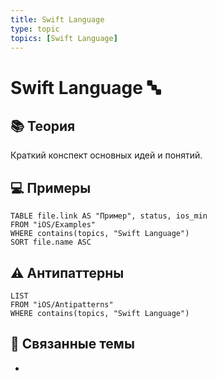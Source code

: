 ```yaml
---
title: Swift Language
type: topic
topics: [Swift Language]
---
```


# Swift Language 🔤

## 📚 Теория
Краткий конспект основных идей и понятий.

## 💻 Примеры
```dataview
TABLE file.link AS "Пример", status, ios_min
FROM "iOS/Examples"
WHERE contains(topics, "Swift Language")
SORT file.name ASC
```

## ⚠️ Антипаттерны
```dataview
LIST
FROM "iOS/Antipatterns"
WHERE contains(topics, "Swift Language")
```

## 🔗 Связанные темы
- 
